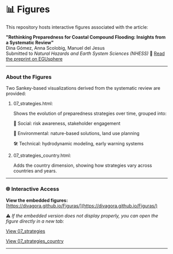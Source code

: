 # 📊 Figures

This repository hosts interactive figures associated with the article:

**"Rethinking Preparedness for Coastal Compound Flooding: Insights from a Systematic Review"**  
 Dina Gómez, Anna Scolobig, Manuel del Jesus  
Submitted to *Natural Hazards and Earth System Sciences (NHESS)*
🔗 [Read the preprint on EGUsphere](https://egusphere.copernicus.org/preprints/2025/egusphere-2025-262/)

---

###  About the Figures
Two Sankey-based visualizations derived from the systematic review are provided:
1. 07_strategies.html:
   
   Shows the evolution of preparedness strategies over time, grouped into:

   🧠 Social: risk awareness, stakeholder engagement
   
   🌿 Environmental: nature-based solutions, land use planning
   
   🛠️ Technical: hydrodynamic modeling, early warning systems

3. 07_strategies_country.html:
   
   Adds the country dimension, showing how strategies vary across countries and years.

---

### 🌐 Interactive Access

**View the embedded figures:**  
[https://divagora.github.io/Figuras/](https://divagora.github.io/Figuras/)

⚠️ *If the embedded version does not display properly, you can open the figure directly in a new tab:*  

[View 07_strategies](https://divagora.github.io/Figuras/07_strategies.html)

[View 07_strategies_country](https://divagora.github.io/Figuras/07_strategies_country.html)


---

